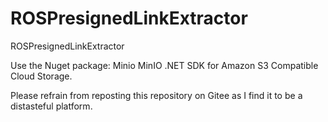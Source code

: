 # ROSPresignedLinkExtractor
ROSPresignedLinkExtractor

Use the Nuget package: Minio
MinIO .NET SDK for Amazon S3 Compatible Cloud Storage.

Please refrain from reposting this repository on Gitee as I find it to be a distasteful platform.
